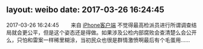 layout: weibo
date: 2017-03-26 16:24:45
---
2017-03-26 16:24:45  &nbsp;&nbsp;&nbsp;&nbsp;&nbsp;&nbsp; 来自 <a href="http://app.weibo.com/t/feed/9ksdit" rel="nofollow">iPhone客户端</a>
不觉得最高检派员进行所谓调查结局就会更公平，但是这个姿态还是得做。如果涉及公检内部腐败会查清楚么会公开么，只怕和雷案一样稀里糊涂，当初民众也很是群情激愤啊最后有个毛蛋用…… ​​​
